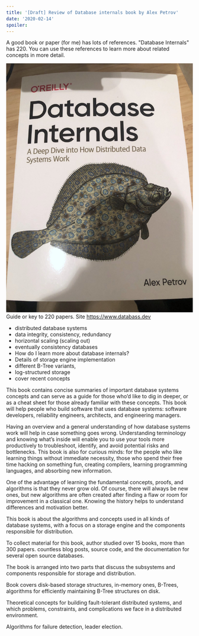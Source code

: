 ```yaml
---
title: '[Draft] Review of Database internals book by Alex Petrov'
date: '2020-02-14'
spoiler: 
---
```


A good book or paper (for me) has lots of references. "Database Internals" has 220. You can use these references to learn more about related concepts in more detail.

![Database internals paper book](di.jpeg)
Guide or key to 220 papers. Site https://www.databass.dev

- distributed database systems
- data integrity, consistency, redundancy
- horizontal scaling (scaling out)
- eventually consistency databases
- How do I learn more about database internals?
- Details of storage engine implementation
- different B-Tree variants,
- log-structured storage
- cover recent concepts

This book contains concise summaries of important database systems concepts and can serve as a guide for those who’d like to dig in deeper, or as a cheat sheet for those already familiar with these concepts.
This book will help people who build software that uses database systems: software developers, reliability engineers, architects, and engineering managers.

Having an overview and a general understanding of how database systems work will help in case something goes wrong. Understanding terminology and knowing what’s inside will enable you to use your tools more productively to troubleshoot, identify, and avoid potential risks and bottlenecks.
This book is also for curious minds: for the people who like learning things without immediate necessity, those who spend their free time hacking on something fun, creating compilers, learning programming languages, and absorbing new information.

One of the advantage of learning the fundamental concepts, proofs, and algorithms is that they never grow old. Of course, there will always be new ones, but new algorithms are often created after finding a flaw or room for improvement in a classical one. Knowing the history helps to understand differences and motivation better.

This book is about the algorithms and concepts used in all kinds of database systems, with a focus on a storage engine and the components responsible for distribution.

To collect material for this book, author studied over 15 books, more than 300 papers. countless blog posts, source code, and the documentation for several open source databases.

The book is arranged into two parts that discuss the subsystems and components responsible for storage and distribution.

Book covers disk-based storage structures, in-memory ones, B-Trees, algorithms for efficiently maintaining B-Tree structures on disk.

Theoretical concepts for building fault-tolerant distributed systems, and which problems, constraints, and complications we face in a distributed environment.

Algorithms for failure detection, leader election.
